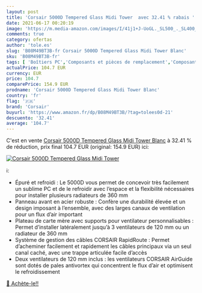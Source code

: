 ```yaml
---
layout: post
title: 'Corsair 5000D Tempered Glass Midi Tower  avec 32.41 % rabais '
date: 2021-06-17 00:20:19
image: 'https://m.media-amazon.com/images/I/41j1+J-UoGL._SL500_._SL400_.jpg'
comments: true
category: ofertas
author: 'tole.es'
slug: 'B08M49BT3B-fr Corsair 5000D Tempered Glass Midi Tower Blanc'
sku: 'B08M49BT3B-fr'
tags: [ 'Boîtiers PC','Composants et pièces de remplacement','Composants externes','Informatique','corsair', ]
actualPrice: 104.7 EUR
currency: EUR
price: 104.7
comparePrice: 154.9 EUR
prodname: 'Corsair 5000D Tempered Glass Midi Tower Blanc'
country: 'fr'
flag: '🇫🇷'
brand: 'Corsair'
buyurl: 'https://www.amazon.fr/dp/B08M49BT3B/?tag=tolees0d-21'
descuento: '32.41'
average: '104.7'
---
```


C'est en vente [Corsair 5000D Tempered Glass Midi Tower Blanc](https://www.amazon.fr/dp/B08M49BT3B/?tag=tolees0d-21)  à  32.41 % de réduction, prix final  104.7 EUR (original: 154.9 EUR) ici:

[![Corsair 5000D Tempered Glass Midi Tower ](https://m.media-amazon.com/images/I/41j1+J-UoGL._SL500_._SL400_.jpg)](https://www.amazon.fr/dp/B08M49BT3B/?tag=tolees0d-21)

ℹ️:

- Épuré et refroidi : Le 5000D vous permet de concevoir très facilement un sublime PC et de le refroidir avec l’espace et la flexibilité nécessaires pour installer plusieurs radiateurs de 360 mm
- Panneau avant en acier robuste : Confère une durabilité élevée et un design imposant à l’ensemble, avec des larges canaux de ventilation pour un flux d’air important
- Plateau de carte mère avec supports pour ventilateur personnalisables : Permet d’installer latéralement jusqu’à 3 ventilateurs de 120 mm ou un radiateur de 360 mm
- Système de gestion des câbles CORSAIR RapidRoute : Permet d’acheminer facilement et rapidement les câbles principaux via un seul canal caché, avec une trappe articulée facile d’accès
- Deux ventilateurs de 120 mm inclus : les ventilateurs CORSAIR AirGuide sont dotés de pales antivortex qui concentrent le flux d’air et optimisent le refroidissement

[🛒 Achète-le!!](https://www.amazon.fr/dp/B08M49BT3B/?tag=tolees0d-21)
